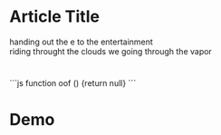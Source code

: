 # Article Title

handing out the e to the entertainment  
riding throught the clouds we going through the vapor

#

#

#

#

#

#

#

#

\`\`\`js
function oof () {return null}
\`\`\`

#

# Demo
